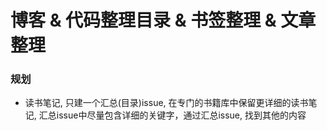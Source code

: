 # 博客 & 代码整理目录 & 书签整理 & 文章整理

### 规划
+ 读书笔记, 只建一个汇总(目录)issue, 在专门的书籍库中保留更详细的读书笔记, 汇总issue中尽量包含详细的关键字，通过汇总issue, 找到其他的内容
